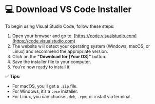 # 💻 Download VS Code Installer

To begin using Visual Studio Code, follow these steps:

1. Open your browser and go to: [https://code.visualstudio.com](https://code.visualstudio.com)
2. The website will detect your operating system (Windows, macOS, or Linux) and recommend the appropriate version.
3. Click on the **"Download for [Your OS]"** button.
4. Save the installer file to your computer.
5. You're now ready to install it!

✅ **Tips:**  
- For macOS, you’ll get a `.zip` file.  
- For Windows, it’s a `.exe` installer.  
- For Linux, you can choose `.deb`, `.rpm`, or install via terminal.

